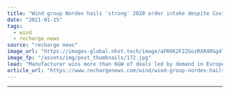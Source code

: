 ```yaml
---
title: "Wind group Nordex hails 'strong' 2020 order intake despite Covid delays"
date: "2021-01-15"
tags: 
  - wind
  - recharge news
source: "recharge news"
image_url: "https://images-global.nhst.tech/image/aFR6K2F2ZGozRXR4RGg4TnMxc2RsbjFwK0lGSzRBRUlaOGhGdDZnRDFDVT0=/nhst/binary/4810c642d4a9571a07f3f0d28d707601"
image_fp: "/assets/img/post_thumbnails/172.jpg"
lead: "Manufacturer wins more than 6GW of deals led by demand in Europe, the US and Latin America"
article_url: "https://www.rechargenews.com/wind/wind-group-nordex-hails-strong-2020-order-intake-despite-covid-delays/2-1-945410"
---
```


---
